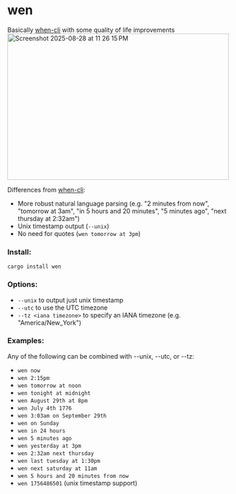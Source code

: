 # wen
Basically [when-cli](https://github.com/mitsuhiko/when) with some quality of life improvements
<img width="501" height="330" alt="Screenshot 2025-08-28 at 11 26 15 PM" src="https://github.com/user-attachments/assets/f35a5ebb-d63c-41c6-9307-649761689a5b" />

Differences from [when-cli](https://github.com/mitsuhiko/when):
 - More robust natural language parsing (e.g. "2 minutes from now", "tomorrow at 3am", "in 5 hours and 20 minutes", "5 minutes ago", "next thursday at 2:32am")
 - Unix timestamp output (`--unix`)
 - No need for quotes (`wen tomorrow at 3pm`)

### Install:
```
cargo install wen
```

### Options:
- `--unix` to output just unix timestamp
- `--utc` to use the UTC timezone
- `--tz <iana timezone>` to specify an IANA timezone (e.g. "America/New_York")

### Examples:
Any of the following can be combined with --unix, --utc, or --tz:

- `wen now`
- `wen 2:15pm`
- `wen tomorrow at noon`
- `wen tonight at midnight`
- `wen August 29th at 8pm`
- `wen July 4th 1776`
- `wen 3:03am on September 29th`
- `wen on Sunday`
- `wen in 24 hours`
- `wen 5 minutes ago`
- `wen yesterday at 3pm`
- `wen 2:32am next thursday`
- `wen last tuesday at 1:30pm`
- `wen next saturday at 11am`
- `wen 5 hours and 20 minutes from now`
- `wen 1756486501` (unix timestamp support)

